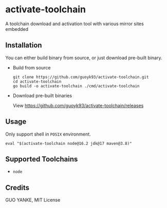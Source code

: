 # activate-toolchain

A toolchain download and activation tool with various mirror sites embedded

## Installation

You can either build binary from source, or just download pre-built binary.

* Build from source

    ```shell
   git clone https://github.com/guoyk93/activate-toolchain.git
   cd activate-toolchain
   go build -o activate-toolchain ./cmd/activate-toolchain
    ```

* Download pre-built binaries

  View <https://github.com/guoyk93/activate-toolchain/releases>

## Usage

Only support shell in `POSIX` environment.

```shell
eval "$(activate-toolchain node@16.2 jdk@17 maven@3.8)"
```

## Supported Toolchains

* `node`

## Credits

GUO YANKE, MIT License
